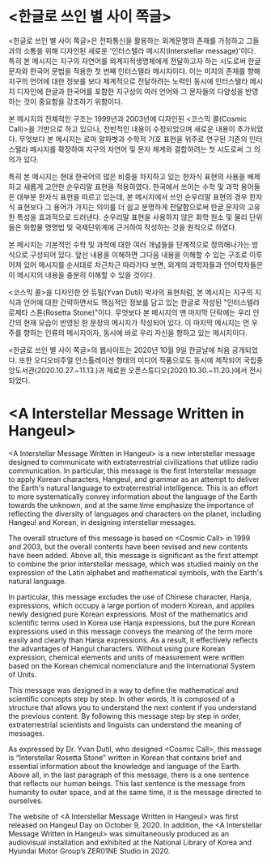 # &lt;한글로 쓰인 별 사이 쪽글&gt;

&lt;한글로 쓰인 별 사이 쪽글&gt;은 전파통신을 활용하는 외계문명의 존재를 가정하고 그들과의 소통을 위해 디자인된 새로운 '인터스텔라 메시지(Interstellar message)'이다. 특히 본 메시지는 지구의 자연어를 외계지적생명체에게 전달하고자 하는 시도로써 한글 문자와 한국어 문법을 적용한 첫 번째 인터스텔라 메시지이다. 이는 미지의 존재를 향해 지구의 언어에 대한 정보를 보다 체계적으로 전달하려는 노력인 동시에 인터스텔라 메시지 디자인에 한글과 한국어를 포함한 지구상의 여러 언어와 그 문자들의 다양성을 반영하는 것이 중요함을 강조하기 위함이다.

본 메시지의 전체적인 구조는 1999년과 2003년에 디자인된 &lt;코스믹 콜(Cosmic Call)&gt;을 기반으로 하고 있으나, 전반적인 내용이 수정되었으며 새로운 내용이 추가되었다. 무엇보다 본 메시지는 로마 알파벳과 수학적 기호 표현을 위주로 연구된 기존의 인터스텔라 메시지를 확장하여 지구의 자연어 및 문자 체계와 결합하려는 첫 시도로써 그 의의가 있다.

특히 본 메시지는 현대 한국어의 많은 비중을 차지하고 있는 한자식 표현의 사용을 배제하고 새롭게 고안한 순우리말 표현을 적용하였다. 한국에서 쓰이는 수학 및 과학 용어들은 대부분 한자식 표현을 따르고 있는데, 본 메시지에서 쓰인 순우리말 표현의 경우 한자식 표현보다 그 용어가 가지는 의미를 더 쉽고 분명하게 전달함으로써 한글 문자의 고유한 특성을 효과적으로 드러낸다. 순우리말 표현을 사용하지 않은 화학 원소 및 물리 단위들은 화합물 명명법 및 국제단위계에 근거하여 작성하는 것을 원칙으로 하였다.

본 메시지는 기본적인 수학 및 과학에 대한 여러 개념들을 단계적으로 정의해나가는 방식으로 구성되어 있다. 앞선 내용을 이해하면 그다음 내용을 이해할 수 있는 구조로 이루어져 있어 메시지를 순서대로 차근차근 따라가다 보면, 외계의 과학자들과 언어학자들은 이 메시지의 내용을 충분히 이해할 수 있을 것이다.

&lt;코스믹 콜&gt;을 디자인한 얀 듀틸(Yvan Dutil) 박사의 표현처럼, 본 메시지는 지구의 지식과 언어에 대한 간략하면서도 핵심적인 정보를 담고 있는 한글로 작성된 "인터스텔라 로제타 스톤(Rosetta Stone)"이다. 무엇보다 본 메시지의 맨 마지막 단락에는 우리 인간의 현재 모습이 반영된 한 문장의 메시지가 작성되어 있다. 이 마지막 메시지는 먼 우주를 향하는 인류의 메시지이자, 동시에 바로 우리 자신을 향하고 있는 메시지이다.

&lt;한글로 쓰인 별 사이 쪽글&gt;의 웹사이트는 2020년 10월 9일 한글날에 처음 공개되었다. 또한 오디오비주얼 인스톨레이션 형태의 미디어 작품으로도 동시에 제작되어 국립중앙도서관(2020.10.27.~11.13.)과 제로원 오픈스튜디오(2020.10.30.~11.20.)에서 전시되었다.

# &lt;A Interstellar Message Written in Hangeul&gt;

&lt;A Interstellar Message Written in Hangeul&gt; is a new interstellar message designed to communicate with extraterrestrial civilizations that utilize radio communication. In particular, this message is the first Interstellar message to apply Korean characters, Hangeul, and grammar as an attempt to deliver the Earth's natural language to extraterrestrial intelligence. This is an effort to more systematically convey information about the language of the Earth towards the unknown, and at the same time emphasize the importance of reflecting the diversity of languages and characters on the planet, including Hangeul and Korean, in designing interstellar messages.

The overall structure of this message is based on &lt;Cosmic Call&gt; in 1999 and 2003, but the overall contents have been revised and new contents have been added. Above all, this message is significant as the first attempt to combine the prior interstellar message, which was studied mainly on the expression of the Latin alphabet and mathematical symbols, with the Earth's natural language.

In particular, this message excludes the use of Chinese character, Hanja, expressions, which occupy a large portion of modern Korean, and applies newly designed pure Korean expressions. Most of the mathematics and scientific terms used in Korea use Hanja expressions, but the pure Korean expressions used in this message conveys the meaning of the term more easily and clearly than Hanja expressions. As a result, it effectively reflects the advantages of Hangul characters. Without using pure Korean expression, chemical elements and units of measurement were written based on the Korean chemical nomenclature and the International System of Units.

This message was designed in a way to define the mathematical and scientific concepts step by step. In other words, It is composed of a structure that allows you to understand the next content if you understand the previous content. By following this message step by step in order, extraterrestrial scientists and linguists can understand the meaning of messages.

As expressed by Dr. Yvan Dutil, who designed &lt;Cosmic Call&gt;, this message is “Interstellar Rosetta Stone” written in Korean that contains brief and essential information about the knowledge and language of the Earth. Above all, in the last paragraph of this message, there is a one sentence that reflects our human beings. This last sentence is the message from humanity to outer space, and at the same time, it is the message directed to ourselves.

The website of &lt;A Interstellar Message Written in Hangeul> was first released on Hangeul Day on October 9, 2020. In addition, the &lt;A Interstellar Message Written in Hangeul&gt; was simultaneously produced as an audiovisual installation and exhibited at the National Library of Korea and Hyundai Motor Group’s ZER01NE Studio in 2020.
